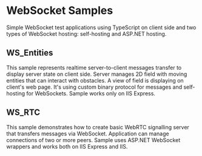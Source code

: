 # WebSocket Samples
Simple WebSocket test applications using TypeScript on client side and two types of WebSocket hosting: 
self-hosting and ASP.NET hosting.

## WS_Entities
This sample represents realtime server-to-client messages transfer to display server state on client side.
Server manages 2D field with moving entities that can interact with obstacles. A view of field is displaying
on client's web page.
It's using custom binary protocol for messages and self-hosting for WebSockets.
Sample works only on IIS Express.

## WS_RTC
This sample demonstrates how to create basic WebRTC signalling server that transfers messages via WebSocket.
Application can manage connections of two or more peers.
Sample uses ASP.NET WebSocket wrappers and works both on IIS Express and IIS.